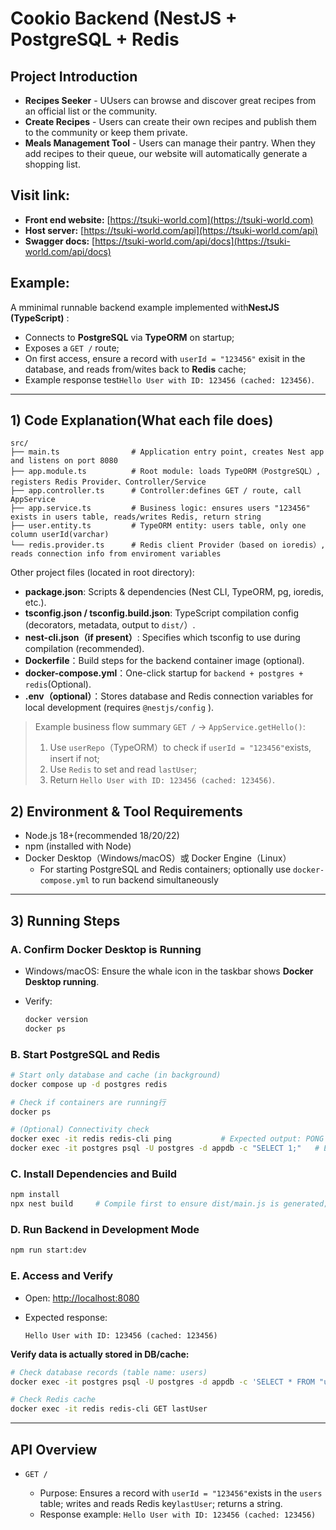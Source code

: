 # Cookio Backend (NestJS + PostgreSQL + Redis

## Project Introduction
- **Recipes Seeker** - UUsers can browse and discover great recipes from an official list or the community.
- **Create Recipes** - Users can create their own recipes and publish them to the community or keep them private.
- **Meals Management Tool** - Users can manage their pantry. When they add recipes to their queue, our website will automatically generate a shopping list.

## Visit link:
- **Front end website:** [https://tsuki-world.com](https://tsuki-world.com)
- **Host server:** [https://tsuki-world.com/api](https://tsuki-world.com/api)
- **Swagger docs:** [https://tsuki-world.com/api/docs](https://tsuki-world.com/api/docs)

## Example:
A mminimal runnable backend example implemented with**NestJS (TypeScript)** :

* Connects to **PostgreSQL** via **TypeORM** on startup;
* Exposes a `GET /` route;
* On first access, ensure a record with `userId = "123456"` exisit in the database, and reads from/wites back to **Redis** cache;
* Example response test`Hello User with ID: 123456 (cached: 123456)`.

---

## 1) Code Explanation(What each file does)

```
src/
├── main.ts                # Application entry point, creates Nest app and listens on port 8080
├── app.module.ts          # Root module: loads TypeORM（PostgreSQL）, registers Redis Provider、Controller/Service
├── app.controller.ts      # Controller:defines GET / route, call AppService
├── app.service.ts         # Business logic: ensures users "123456" exists in users table, reads/writes Redis, return string
├── user.entity.ts         # TypeORM entity: users table, only one column userId(varchar)
└── redis.provider.ts      # Redis client Provider（based on ioredis）, reads connection info from enviroment variables
```

Other project files (located in root directory):

* **package.json**: Scripts & dependencies (Nest CLI, TypeORM, pg, ioredis, etc.).
* **tsconfig.json / tsconfig.build.json**: TypeScript compilation config (decorators, metadata, output to `dist/`）.
* **nest-cli.json（if present）**: Specifies which tsconfig to use during compilation (recommended).
* **Dockerfile**：Build steps for the backend container image (optional).
* **docker-compose.yml**：One-click startup for `backend + postgres + redis`(Optional).
* **.env（optional）**：Stores database and Redis connection variables for local development (requires `@nestjs/config` ).

> Example business flow summary
> `GET /` → `AppService.getHello()`:
>
> 1. Use `userRepo`（TypeORM）to check if `userId = "123456"`exists, insert if not;
> 2. Use `Redis` to set and read `lastUser`;
> 3. Return `Hello User with ID: 123456 (cached: 123456)`.


## 2) Environment & Tool Requirements

* Node.js 18+(recommended 18/20/22)
* npm (installed with Node)
* Docker Desktop（Windows/macOS）或 Docker Engine（Linux）
    * For starting PostgreSQL and Redis containers; optionally use `docker-compose.yml` to run backend simultaneously

  
---

## 3) Running Steps

### A. Confirm Docker Desktop is Running

* Windows/macOS: Ensure the whale icon in the taskbar shows **Docker Desktop running**.
* Verify:

  ```bash
  docker version
  docker ps
  ```

### B. Start PostgreSQL and Redis


```bash
# Start only database and cache (in background)
docker compose up -d postgres redis

# Check if containers are running行
docker ps

# (Optional) Connectivity check
docker exec -it redis redis-cli ping           # Expected output: PONG
docker exec -it postgres psql -U postgres -d appdb -c "SELECT 1;"   # Expected output: 1
```

### C. Install Dependencies and Build

```bash
npm install
npx nest build     # Compile first to ensure dist/main.js is generated; start:dev can run without pre-build
```

### D. Run Backend in Development Mode

```bash
npm run start:dev
```

### E. Access and Verify

* Open: [http://localhost:8080](http://localhost:8080)
* Expected response:

  ```
  Hello User with ID: 123456 (cached: 123456)
  ```

**Verify data is actually stored in DB/cache:**

```bash
# Check database records (table name: users)
docker exec -it postgres psql -U postgres -d appdb -c 'SELECT * FROM "users";'

# Check Redis cache
docker exec -it redis redis-cli GET lastUser
```

---

## API Overview

* `GET /`

    * Purpose: Ensures a record with `userId = "123456"`exists in the `users` table; writes and reads Redis key`lastUser`; returns a string.
    * Response example: `Hello User with ID: 123456 (cached: 123456)`


